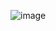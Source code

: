 ![image](https://user-images.githubusercontent.com/80652086/122823020-aed2ad00-d293-11eb-8335-7a37c32b549d.png)
